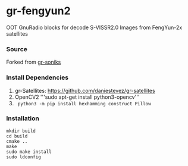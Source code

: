 # gr-fengyun2
OOT GnuRadio blocks for decode S-VISSR2.0 Images from FengYun-2x satellites

### Source
Forked from [gr-soniks](https://github.com/Foxiks/gr-soniks)

### Install Dependencies
1. gr-Satellites: https://github.com/daniestevez/gr-satellites
2. OpenCV2 '''sudo apt-get install python3-opencv'''
3. ``` python3 -m pip install hexhamming construct Pillow```

### Installation
```
mkdir build
cd build
cmake ..
make
sudo make install
sudo ldconfig
```
